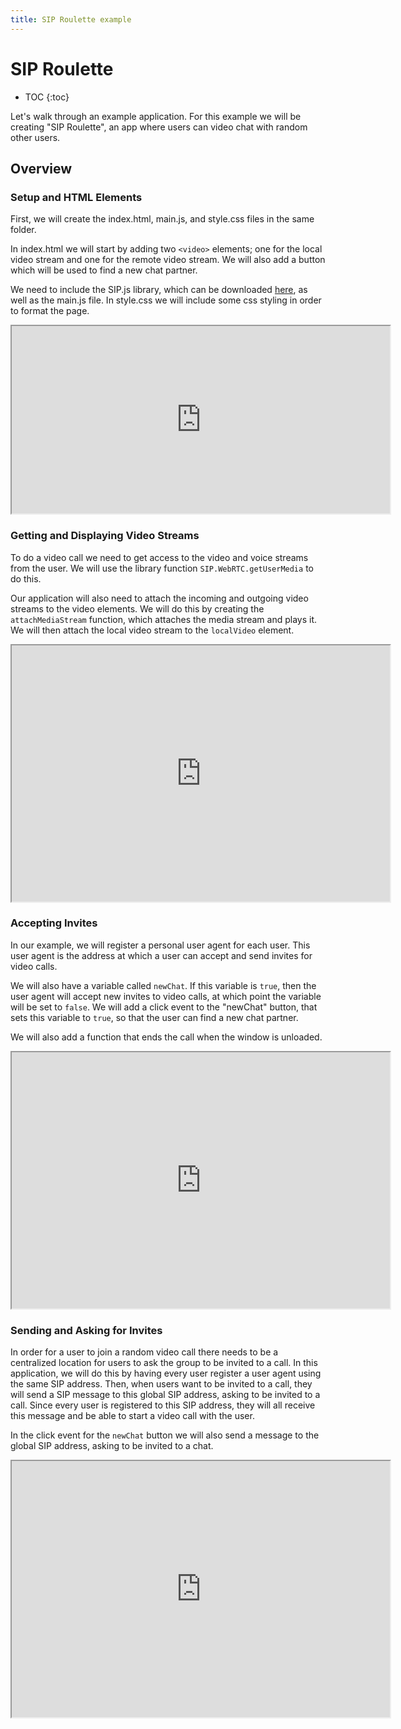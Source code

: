 ```yaml
---
title: SIP Roulette example
---
```


# SIP Roulette

* TOC
{:toc}

Let's walk through an example application.  For this example we will be creating "SIP Roulette", an app where users can video chat with random other users.

## Overview

### Setup and HTML Elements

First, we will create the index.html, main.js, and style.css files in the same folder.  

In index.html we will start by adding two `<video>` elements; one for the local video stream and one for the remote video stream.  We will also add a button which will be used to find a new chat partner.  

We need to include the SIP.js library, which can be downloaded [here](sipjs.com/download/), as well as the main.js file.  In style.css we will include some css styling in order to format the page.  

<iframe
  style="width: 120%; height: 300px"
  src="http://jsfiddle.net/W7ZRC/3/embedded/html,js,css,result/">
</iframe>

### Getting and Displaying Video Streams

To do a video call we need to get access to the video and voice streams from the user.  We will use the library function `SIP.WebRTC.getUserMedia` to do this. 

Our application will also need to attach the incoming and outgoing video streams to the video elements.  We will do this by creating the `attachMediaStream` function, which attaches the media stream and plays it.  We will then attach the local video stream to the `localVideo` element.

<iframe
  style="width: 120%; height: 410px"
  src="http://jsfiddle.net/MLma5/4/embedded/js,html,css,result/">
</iframe>

### Accepting Invites

In our example, we will register a personal user agent for each user.  This user agent is the address at which a user can accept and send invites for video calls.  

We will also have a variable called `newChat`.  If this variable is `true`, then the user agent will accept new invites to video calls, at which point the variable will be set to `false`.  We will add a click event to the "newChat" button, that sets this variable to `true`, so that the user can find a new chat partner.  

We will also add a function that ends the call when the window is unloaded.  

<iframe
  style="width: 120%; height: 410px"
  src="http://jsfiddle.net/2pGLh/7/embedded/js,html,css,result/">
</iframe>

### Sending and Asking for Invites

In order for a user to join a random video call there needs to be a centralized location for users to ask the group to be invited to a call.  In this application, we will do this by having every user register a user agent using the same SIP address.  Then, when users want to be invited to a call, they will send a SIP message to this global SIP address, asking to be invited to a call.  Since every user is registered to this SIP address, they will all receive this message and be able to start a video call with the user.  


In the click event for the `newChat` button we will also send a message to the global SIP address, asking to be invited to a chat.


<iframe
  style="width: 120%; height: 410px"
  src="http://jsfiddle.net/FbfRw/7/embedded/js,html,css,result/">
</iframe>

